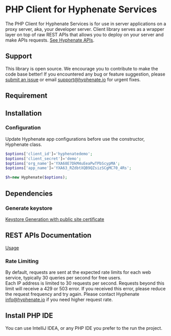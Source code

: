 # PHP Client for Hyphenate Services

The PHP Client for Hyphenate Services is for use in server applications on a proxy server, aka, your developer server. Client library serves as a wrapper layer on top of raw REST APIs that allows you to deploy on your server and make APIs requests. [See Hyphenate APIs](http://docs.hyphenate.io/docs/server-overview).

## Support

This library is open source. We encourage you to contribute to make the code base better! If you encountered any bug or feature suggestion, please [submit an issue](https://github.io.hyphenateInc/hyphenate-server-client-java/issues) or email support@hyphenate.io for urgent fixes.


## Requirement


## Installation


### Configuration 

Update Hyphenate app configurations before use the constructor, Hyphenate class.

```php
$options['client_id']='hyphenatedemo';
$options['client_secret']='demo';
$options['org_name']='YXA68E7DkM4uEeaPwTPbScypMA';
$options['app_name']='YXA63_RZdbtXQB9QZsizSCgMC70_4Rs';

$h=new Hyphenate($options);
```

## Dependencies  

### Generate keystore

[Keystore Generation with public site certificate](https://docs.hyphenate.io/docs/keystore-generation-with-public-cer)

## REST APIs Documentation 

[Usage](https://api-docs.hyphenate.io)

### Rate Limiting

By default, requests are sent at the expected rate limits for each web service, typically 30 queries per second for free users.  
Each IP address is limited to 30 requests per second. Requests beyond this limit will receive a 429 or 503 error. If you received this error, please reduce the request frequency and try again.
Please contact Hyphenate info@hyphenate.io if you need higher request rate.

## Install PHP IDE

You can use IntelliJ IDEA, or any PHP IDE you prefer to the run the project.
